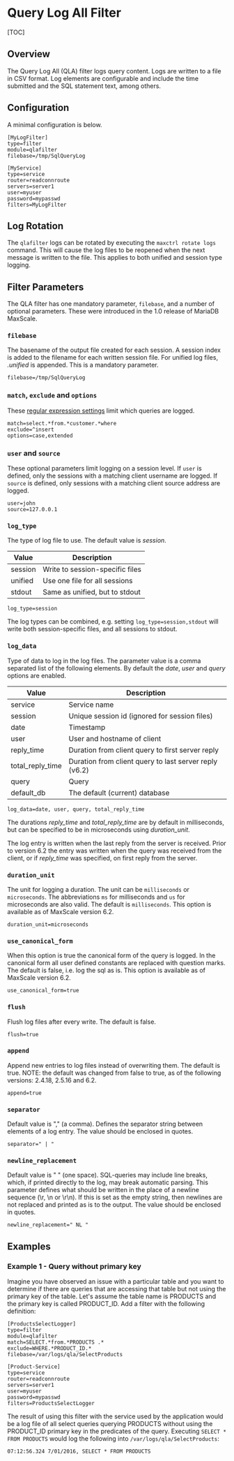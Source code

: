 # Query Log All Filter

[TOC]

## Overview

The Query Log All (QLA) filter logs query content. Logs are written to a file in
CSV format. Log elements are configurable and include the time submitted and the
SQL statement text, among others.

## Configuration

A minimal configuration is below.
```
[MyLogFilter]
type=filter
module=qlafilter
filebase=/tmp/SqlQueryLog

[MyService]
type=service
router=readconnroute
servers=server1
user=myuser
password=mypasswd
filters=MyLogFilter
```

## Log Rotation

The `qlafilter` logs can be rotated by executing the `maxctrl rotate logs`
command. This will cause the log files to be reopened when the next message is
written to the file. This applies to both unified and session type logging.

## Filter Parameters

The QLA filter has one mandatory parameter, `filebase`, and a number of optional
parameters. These were introduced in the 1.0 release of MariaDB MaxScale.

### `filebase`

The basename of the output file created for each session. A session index is
added to the filename for each written session file. For unified log files,
*.unified* is appended. This is a mandatory parameter.

```
filebase=/tmp/SqlQueryLog
```

### `match`, `exclude` and `options`

These
[regular expression settings](../Getting-Started/Configuration-Guide.md#standard-regular-expression-settings-for-filters)
limit which queries are logged.

```
match=select.*from.*customer.*where
exclude=^insert
options=case,extended
```

### `user` and `source`

These optional parameters limit logging on a session level. If `user` is
defined, only the sessions with a matching client username are logged. If
`source` is defined, only sessions with a matching client source address are
logged.

```
user=john
source=127.0.0.1
```

### `log_type`

The type of log file to use. The default value is _session_.

|Value   | Description                    |
|--------|--------------------------------|
|session |Write to session-specific files |
|unified |Use one file for all sessions   |
|stdout  |Same as unified, but to stdout  |

```
log_type=session
```

The log types can be combined, e.g. setting `log_type=session,stdout`
will write both session-specific files, and all sessions to stdout.

### `log_data`

Type of data to log in the log files. The parameter value is a comma separated
list of the following elements. By default the _date_, _user_ and _query_
options are enabled.

| Value             | Description                                            |
| --------          |--------------------------------------------------------|
| service           | Service name                                           |
| session           | Unique session id (ignored for session files)          |
| date              | Timestamp                                              |
| user              | User and hostname of client                            |
| reply_time        | Duration from client query to first server reply       |
| total_reply_time  | Duration from client query to last server reply (v6.2) |
| query             | Query                                                  |
| default_db        | The default (current) database                         |

```
log_data=date, user, query, total_reply_time
```

The durations *reply_time* and *total_reply_time* are by default in milliseconds,
but can be specified to be in microseconds using *duration_unit*.

The log entry is written when the last reply from the server is received.
Prior to version 6.2 the entry was written when the query was received from
the client, or if *reply_time* was specified, on first reply from the server.

### `duration_unit`

The unit for logging a duration. The unit can be `milliseconds` or `microseconds`.
The abbreviations `ms` for milliseconds and `us` for microseconds are also valid.
The default is `milliseconds`.
This option is available as of MaxScale version 6.2.

```
duration_unit=microseconds
```

### `use_canonical_form`

When this option is true the canonical form of the query is logged. In the
canonical form all user defined constants are replaced with question marks.
The default is false, i.e. log the sql as is.
This option is available as of MaxScale version 6.2.

```
use_canonical_form=true
```

### `flush`

Flush log files after every write. The default is false.

```
flush=true
```

### `append`

Append new entries to log files instead of overwriting them. The default is
true.
NOTE: the default was changed from false to true, as of the following
versions: 2.4.18, 2.5.16 and 6.2.

```
append=true
```

### `separator`

Default value is "," (a comma). Defines the separator string between elements of
a log entry. The value should be enclosed in quotes.

```
separator=" | "
```

### `newline_replacement`

Default value is " " (one space). SQL-queries may include line breaks, which, if
printed directly to the log, may break automatic parsing. This parameter defines
what should be written in the place of a newline sequence (\r, \n or \r\n). If
this is set as the empty string, then newlines are not replaced and printed as
is to the output. The value should be enclosed in quotes.

```
newline_replacement=" NL "
```

## Examples

### Example 1 - Query without primary key

Imagine you have observed an issue with a particular table and you want to
determine if there are queries that are accessing that table but not using the
primary key of the table. Let's assume the table name is PRODUCTS and the
primary key is called PRODUCT_ID. Add a filter with the following definition:

```
[ProductsSelectLogger]
type=filter
module=qlafilter
match=SELECT.*from.*PRODUCTS .*
exclude=WHERE.*PRODUCT_ID.*
filebase=/var/logs/qla/SelectProducts

[Product-Service]
type=service
router=readconnroute
servers=server1
user=myuser
password=mypasswd
filters=ProductsSelectLogger
```

The result of using this filter with the service used by the application would
be a log file of all select queries querying PRODUCTS without using the
PRODUCT_ID primary key in the predicates of the query. Executing `SELECT * FROM
PRODUCTS` would log the following into `/var/logs/qla/SelectProducts`:
```
07:12:56.324 7/01/2016, SELECT * FROM PRODUCTS
```
